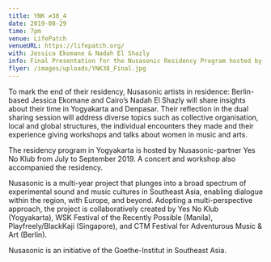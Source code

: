 ```yaml
---
title: YNK ≠38_4
date: 2019-08-29
time: 7pm
venue: LifePatch
venueURL: https://lifepatch.org/
with: Jessica Ekomane & Nadah El Shazly
info: Final Presentation for the Nusasonic Residency Program hosted by Yes No Klub
flyer: /images/uploads/YNK38_Final.jpg
---
```


To mark the end of their residency, Nusasonic artists in residence: Berlin-based Jessica Ekomane and Cairo’s Nadah El Shazly will share insights about their time in Yogyakarta and Denpasar. Their reflection in the dual sharing session will address diverse topics such as collective organisation, local and global structures, the individual encounters they made and their experience giving workshops and talks about women in music and arts.

The residency program in Yogyakarta is hosted by Nusasonic-partner Yes No Klub from July to September 2019. A concert and workshop also accompanied the residency.

Nusasonic is a multi-year project that plunges into a broad spectrum of experimental sound and music cultures in Southeast Asia, enabling dialogue within the region, with Europe, and beyond. Adopting a multi-perspective approach, the project is collaboratively created by Yes No Klub (Yogyakarta), WSK Festival of the Recently Possible (Manila), Playfreely/BlackKaji (Singapore), and CTM Festival for Adventurous Music & Art (Berlin).

Nusasonic is an initiative of the Goethe-Institut in Southeast Asia.
